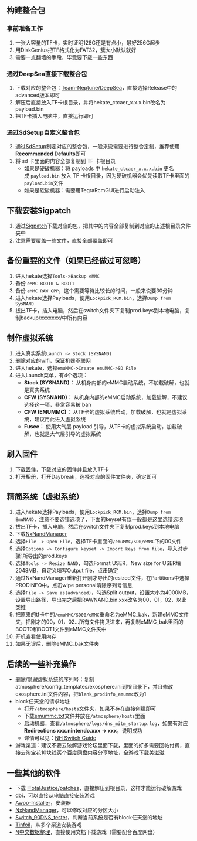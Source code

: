 ## 构建整合包

### 事前准备工作

1. 一张大容量的TF卡，实时证明128G还是有点小，最好256G起步
2. 用DiskGenius把TF格式化为FAT32，簇大小默认就好
3. 需要一点翻墙的手段，毕竟要下载一些东西

### 通过DeepSea直接下载整合包

1. 下载对应的整合包：[Team-Neptune/DeepSea](https://github.com/Team-Neptune/DeepSea)，直接选择Release中的advanced版本即可
2. 解压后直接放入TF卡根目录，并将hekate_ctcaer_x.x.x.bin改名为payload.bin
3. 把TF卡插入电脑中，直接运行即可

### 通过SdSetup自定义整合包

2. 通过[SdSetup](https://www.sdsetup.com/console?switch)制定对应的整合包，一般来说需要进行整合定制，推荐使用**Recommended Defaults**即可
3. 将 sd 卡里面的内容全部复制到 TF 卡根目录
	- 如果是硬破机器：将 payloads 中 `hekate_ctcaer_x.x.x.bin` 更名成 `payload.bin` 放入 TF 卡根目录，因为硬破机器会优先读取TF卡里面的`payload.bin`文件
	- 如果是软破机器：需要用TegraRcmGUI进行启动注入

## 下载安装Sigpatch

1. 通过[Sigpatch](https://sigmapatches.coomer.party/)下载对应的包，把其中的内容全部复制到对应的上述根目录文件夹中
2. 注意需要覆盖一些文件，直接全部覆盖即可

## 备份重要的文件（如果已经做过可忽略）

1. 进入hekate选择`Tools->Backup eMMC`
2. 备份 `eMMC BOOT0 & BOOT1`
3. 备份 `eMMC RAW GPP`，这个需要等待比较长的时间，一般来说要30分钟
4. 进入hekate选择Payloads，使用`Lockpick_RCM.bin`，选择`Dump from SysNAND`
5. 拔出TF卡，插入电脑，然后在switch文件夹下复制prod.keys到本地电脑，复制backup/xxxxxxx/中所有内容

## 制作虚拟系统

1. 进入真实系统`Launch -> Stock (SYSNAND)`
2. 删除对应的wifi，保证机器不联网
3. 进入hekate，选择`emuMMC->Create emuMMC->SD File`
4. 进入Launch菜单，有4个选项：
	-   **Stock (SYSNAND)：** 从机身内部的eMMC启动系统，不加载破解，也就是真实系统
	-   **CFW (SYSNAND)：** 从机身内部的eMMC启动系统，加载破解，不建议选择这一项，非常容易被 ban
	-   **CFW (EMUMMC)：** 从TF卡的虚拟系统启动，加载破解，也就是虚拟系统，建议用此进入虚拟系统
	-   **Fusee：** 使用大气层 payload 引导，从TF卡的虚拟系统启动，加载破解，也就是大气层引导的虚拟系统

## 刷入固件

1. 下载[固件](https://darthsternie.net/switch-firmwares/)，下载对应的固件并且放入TF卡
2. 打开相册，打开Daybreak，选择对应的固件文件夹，确定即可

## 精简系统（虚拟系统）

1. 进入hekate选择Payloads，使用`Lockpick_RCM.bin`，选择`Dump from EmuNAND`，注意不要选错选项了，下面的keyset有误一般都是这里选错选项
3. 拔出TF卡，插入电脑，然后在switch文件夹下复制prod.keys到本地电脑
4. 下载[NxNandManager](https://github.com/eliboa/NxNandManager)
5. 选择`File -> Open File`，选择TF卡里面的`/emuMMC/SD0/eMMC`下的00文件
6. 选择`Options -> Configure keyset -> Import keys from file`，导入对步骤1所导出的prod.keys
7. 选择`Tools -> Resize NAND`，勾选Format USER，New size for USER填2048MB，自定义填写Output file，点击确定
8. 通过NxNandManager重新打开刚才导出的resized文件，在Partitions中选择PRODINFO中，点击wipe personal清除序列号信息
9. 选择`File -> Save as(advanced)`，勾选Split output，设置大小为4000MB，设置导出路径，导出完之后把RAWNAND.bin.xxx改名为00，01，02，以此类推
10. 把原来的tf卡中的`/emuMMC/SD00/eMMC`重命名为eMMC_bak，新建eMMC文件夹，把刚才的00，01，02...所有文件拷贝进来，再复制eMMC_bak里面的BOOT0和BOOT1文件到eMMC文件夹中
11. 开机查看使用内存
11. 如果无误后，删除eMMC_bak文件夹

## 后续的一些补充操作

- 删除/隐藏虚拟系统的序列号：复制atmosphere/config_templates/exosphere.ini到根目录下，并且修改exosphere.ini文件内容，把`blank_prodinfo_emummc`改为1
- block任天堂的请求地址
	- 打开`/atmosphere/hosts`文件夹，如果不存在直接创建即可
	- 下载[emummc.txt](https://nh-server.github.io/switch-guide/files/emummc.txt)文件并放在`/atmosphere/hosts`里面
	- 启动机器，查看`/atmosphere/logs/dns_mitm_startup.log`，如果有对应**Redirections xxx.nintendo.xxx -> xxx**，说明成功
	- 详情可以见：[NH Switch Guide](https://nh-server.github.io/switch-guide/extras/blocking_nintendo/)
- 游戏渠道：建议不要去破解游戏论坛里面下载，里面的好多需要回帖付费，直接去淘宝花10块钱买个百度网盘内容分享地址，全游戏下载美滋滋

## 一些其他的软件

- 下载 [ITotalJustice/patches](https://github.com/ITotalJustice/patches)，直接解压到根目录，这样才能运行破解游戏
- [dbi](https://github.com/rashevskyv/dbi)，可以直接从电脑直接安装游戏
- [Awoo-Installer](https://github.com/Huntereb/Awoo-Installer)，安装器
- [NxNandManager](https://github.com/eliboa/NxNandManager)，可以修改对应的分区大小
- [Switch_90DNS_tester](https://github.com/meganukebmp/Switch_90DNS_tester)，判断当前系统是否有block任天堂的地址
- [Tinfoil](https://tinfoil.io/Download)，从多个渠道安装游戏
- [N中文数据整理](https://shimo.im/sheets/m5kv9zpQ6Dha82qX/MODOC)，直接使用文档下载游戏（需要配合百度网盘）